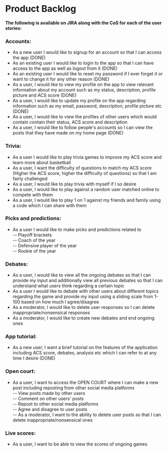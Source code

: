 # Product Backlog

__The following is available on JIRA along with the CoS for each of the user stories:__

### Accounts:

- As a new user I would like to signup for an account so that I can access the app (DONE)
- As an existing user I would like to login to the app so that I can have access to the app as well as logout from it (DONE)
- As an existing user I would like to reset my password if I ever forget it or want to change it for any other reason (DONE)
- As a user, I would like to view my profile on the app to view relevant information about my account such as my status, description, profile picture and ACS score (DONE)
- As a user, I would like to update my profile on the app regarding information such as my email, password, description, profile picture etc (DONE)
- As a user, I would like to view the profiles of other users which would contain contain their status, ACS score and description
- As a user, I would like to follow people's accounts so I can view the posts that they have made on my home page (DONE)

### Trivia: 

- As a user I would like to play trivia games to improve my ACS score and learn more about basketball
- As a user, I want the difficulty of questions to match my ACS score (Higher the ACS score, higher the difficulty of questions) so that I am fairly challenged
- As a user, I would like to play trivia with myself if I so desire
- As a user, I would like to play against a random user matched online to compete with them
- As a user, I would like to play 1 on 1 against my friends and family using a code which I can share with them

### Picks and predictions:

- As a user I would like to make picks and predictions related to<br>
-- Playoff brackets<br>
-- Coach of the year<br>
-- Defensive player of the year<br>
-- Rookie of the year<br>

### Debates:
- As a user, I would like to view all the ongoing debates so that I can provide my input and additionally view all previous debates so that I can understand what users think regarding a certain topic
 - As a user I would like to debate with other users about different topics regarding the game and provide my input using a sliding scale from 1-100 based on how much I agree/disagree
- As a moderator, I would like to delete user responses so I can delete inappropriate/nonsensical responses
- As a moderator, I would like to create new debates and end ongoing ones

### App tutorial:

 - As a new user, I want a brief tutorial on the features of the application including ACS score, debates, analysis etc which I can refer to at any time I desire (DONE)

### Open court:

- As a user, I want to access the OPEN COURT where I can make a new post including reposting from other social media platforms<br>
-- View posts made by other users<br>
-- Comment on other users' posts<br>
-- Repost to other social media platforms<br>
-- Agree and disagree to user posts<br>
-- As a moderator, I want to the ability to delete user posts so that I can delete inappropriate/nonsensical ones<br>

### Live scores:
- As a user, I want to be able to view the scores of ongoing games

